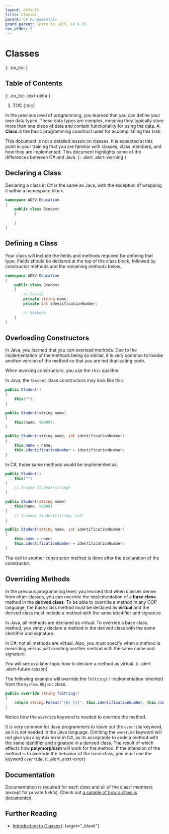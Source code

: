 ```yaml
---
layout: default
title: Classes
parent: C# Fundamentals
grand_parent: Intro to .NET, C# & VS
nav_order: 8
---
```


# Classes
{: .no_toc }

## Table of Contents
{: .no_toc .text-delta }

1. TOC
{:toc}

In the previous level of programming, you learned that you can define your own data types. These data types are complex, meaning they typically store more than one piece of data and contain functionality for using the data. A **Class** is the basic programming construct used for accomplishing this task.

This document is not a detailed lesson on classes. It is expected at this point in your training that you are familiar with classes, class members, and how they are implemented. This document highlights some of the differences between C# and Java.
{: .alert .alert-warning }

## Declaring a Class

Declaring a class in C# is the same as Java, with the exception of wrapping it within a namespace block.

```csharp
namespace ADEV.Education
{
    public class Student
    {

    }
}
```

## Defining a Class

Your class will include the fields and methods required for defining that type. Fields should be declared at the top of the class block, followed by constructor methods and the remaining methods below.

```csharp
namespace ADEV.Education
{
    public class Student
    {
        // Fields
        private string name;
        private int identificationNumber;

        // Methods
    }
}
```

## Overloading Constructors

In Java, you learned that you can overload methods. Due to the implementation of the methods being so similar, it is very common to invoke another version of the method so that you are not duplicating code.

When invoking constructors, you use the `this` qualifier.

In Java, the `Student` class constructors may look like this:

```java
public Student()
{
    this("");
}

public Student(string name)
{
    this(name, 99999);
}

public Student(string name, int identificationNumber)
{
    this.name = name;
    this.identificationNumber = identificationNumber;
}
```

In C#, those same methods would be implemented as:

```csharp
public Student() 
  : this("")
{
    // Invoke Student(string)
}

public Student(string name) 
  : this(name, 99999)
{
    // Invokes Student(string, int)
}

public Student(string name, int identificationNumber)
{
    this.name = name;
    this.identificationNumber = identificationNumber;
}
```

The call to another constructor method is done after the declaration of the constructor.

## Overriding Methods

In the previous programming level, you learned that when classes derive from other classes, you can override the implementation of a **base class** method in the **derived class**.  To be able to override a method in any OOP language, the base class method must be declared as **virtual** and the derived class must include a method with the same identifier and signature.

In Java, all methods are declared as virtual. To override a base class method, you simply declare a method in the derived class with the same identifier and signature.

In C#, not all methods are virtual. Also, you must specify when a method is overriding versus just creating another method with the same name and signature.

You will see in a later topic how to declare a method as virtual.
{: .alert .alert-future-lesson}

The following example will override the `ToString()` implementation inherited from the `System.Object` class.

```csharp
public override string ToString()
{
    return string.Format("{0} {1}", this.identificationNumber, this.name);
}
```

Notice how the `override` keyword is needed to override the method.

It is very common for Java programmers to leave out the `override` keyword, as it is not needed in the Java language. Omitting the `override` keyword will not give you a syntax error in C#, as its acceptable to code a method with the same identifier and signature in a derived class. The result of which effects how **polymorphism** will work for the method. If the intension of the method is to override the behavior of the base class, you must use the keyword `override`.
{: .alert .alert-error}

## Documentation

Documentation is required for each class and all of the class' members (except for private fields). Check out [a sample of how a class is documented](/adev2008/appendixes/documentation-samples.html#class).

## Further Reading

- [Introduction to Classes](https://docs.microsoft.com/en-us/dotnet/csharp/fundamentals/types/classes){: target="_blank"}